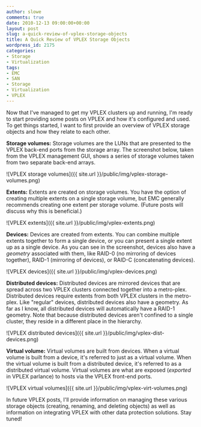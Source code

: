 ```yaml
---
author: slowe
comments: true
date: 2010-12-13 09:00:00+00:00
layout: post
slug: a-quick-review-of-vplex-storage-objects
title: A Quick Review of VPLEX Storage Objects
wordpress_id: 2175
categories:
- Storage
- Virtualization
tags:
- EMC
- SAN
- Storage
- Virtualization
- VPLEX
---
```


Now that I've managed to get my VPLEX clusters up and running, I'm ready to start providing some posts on VPLEX and how it's configured and used. To get things started, I want to first provide an overview of VPLEX storage objects and how they relate to each other.

**Storage volumes:** Storage volumes are the LUNs that are presented to the VPLEX back-end ports from the storage array. The screenshot below, taken from the VPLEX management GUI, shows a series of storage volumes taken from two separate back-end arrays.

![VPLEX storage volumes]({{ site.url }}/public/img/vplex-storage-volumes.png)

**Extents:** Extents are created on storage volumes. You have the option of creating multiple extents on a single storage volume, but EMC generally recommends creating one extent per storage volume. (Future posts will discuss why this is beneficial.)

![VPLEX extents]({{ site.url }}/public/img/vplex-extents.png)

**Devices:** Devices are created from extents. You can combine multiple extents together to form a single device, or you can present a single extent up as a single device. As you can see in the screenshot, devices also have a _geometry_ associated with them, like RAID-0 (no mirroring of devices together), RAID-1 (mirroring of devices), or RAID-C (concatenating devices).

![VPLEX devices]({{ site.url }}/public/img/vplex-devices.png)

**Distributed devices:** Distributed devices are mirrored devices that are spread across two VPLEX clusters connected together into a metro-plex. Distributed devices require extents from both VPLEX clusters in the metro-plex. Like "regular" devices, distributed devices also have a geometry. As far as I know, all distributed devices will automatically have a RAID-1 geometry. Note that because distributed devices aren't confined to a single cluster, they reside in a different place in the hierarchy.

![VPLEX distributed devices]({{ site.url }}/public/img/vplex-dist-devices.png)

**Virtual volume:** Virtual volumes are built from devices. When a virtual volume is built from a device, it's referred to just as a virtual volume. When the virtual volume is built from a distributed device, it's referred to as a distributed virtual volume. Virtual volumes are what are exposed (_exported_ in VPLEX parlance) to hosts via the VPLEX front-end ports.

![VPLEX virtual volumes]({{ site.url }}/public/img/vplex-virt-volumes.png)

In future VPLEX posts, I'll provide information on managing these various storage objects (creating, renaming, and deleting objects) as well as information on integrating VPLEX with other data protection solutions. Stay tuned!
